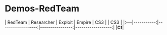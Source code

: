 # Demos-RedTeam
               

| RedTeam | Researcher | Exploit |  Empire  |   CS3  | |   CS3  |
|:---|-----------:|------------------:|----------------:|------------------:|
|**Cf**|
